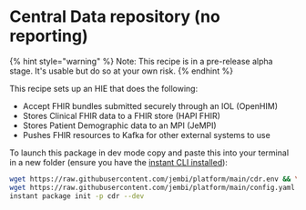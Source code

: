 # Central Data repository (no reporting)

{% hint style="warning" %}
Note: This recipe is in a pre-release alpha stage. It's usable but do so at your own risk.
{% endhint %}

This recipe sets up an HIE that does the following:

* Accept FHIR bundles submitted securely through an IOL (OpenHIM)
* Stores Clinical FHIR data to a FHIR store (HAPI FHIR)
* Stores Patient Demographic data to an MPI (JeMPI)
* Pushes FHIR resources to Kafka for other external systems to use

To launch this package in dev mode copy and paste this into your terminal in a new folder (ensure you have the [instant CLI installed](https://jembi.gitbook.io/instant-v2/getting-started/quick-start)):

```bash
wget https://raw.githubusercontent.com/jembi/platform/main/cdr.env && \
wget https://raw.githubusercontent.com/jembi/platform/main/config.yaml && \
instant package init -p cdr --dev
```

